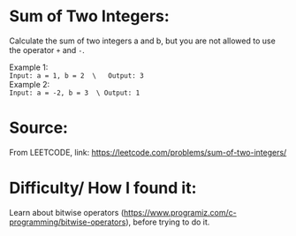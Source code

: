 # Sum of Two Integers:
Calculate the sum of two integers a and b, but you are not allowed to use the operator `+` and `-`.

Example 1:  
`Input: a = 1, b = 2  \  
Output: 3`  
Example 2:  
`Input: a = -2, b = 3  \
Output: 1`

# Source:
From LEETCODE, link: https://leetcode.com/problems/sum-of-two-integers/
# Difficulty/ How I found it:
Learn about bitwise operators (https://www.programiz.com/c-programming/bitwise-operators), before trying to do it.
